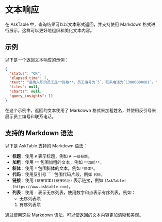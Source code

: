 # 文本响应

在 AskTable 中，查询结果可以以文本形式返回，并支持使用 Markdown 格式进行展示。这样可以更好地组织和美化文本内容。

## 示例

以下是一个返回文本响应的示例：

```json
{
  "status": "OK",
  "elapsed_time": 7,
  "text": "最晚入职的员工是**陈敏**，员工编号为`5`，联系电话为`13800000001`。",
  "files": null,
  "charts": null,
  "query_insights": []
}
```

在这个示例中，返回的文本使用了 Markdown 格式来加粗姓名，并使用反引号来展示员工编号和联系电话。

## 支持的 Markdown 语法

以下是 AskTable 支持的 Markdown 语法：

- **标题**：使用 `#` 表示标题，例如 `# 一级标题`。
- **加粗**：使用 `**` 包围加粗的文本，例如 `**加粗**`。
- **斜体**：使用 `*` 包围斜体的文本，例如 `*斜体*`。
- **代码**：使用反引号 `\``` 包围代码片段，例如 ```代码```。
- **链接**：使用 `[链接文本](链接地址)` 表示链接，例如 `[AskTable](https://www.asktable.com)`。
- **列表**：使用 `-` 表示无序列表，使用数字和点表示有序列表，例如：
  - 无序列表项
  1. 有序列表项

通过使用这些 Markdown 语法，可以使返回的文本内容更加清晰和美观。
